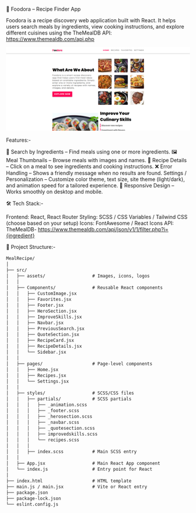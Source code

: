 🍲 Foodora – Recipe Finder App

Foodora is a recipe discovery web application built with React.
It helps users search meals by ingredients, view cooking instructions, and explore different cuisines using the TheMealDB API: https://www.themealdb.com/api.php

![Home Image](public/img/homeImg.png)



Features:-

🔎 Search by Ingredients – Find meals using one or more ingredients.
🖼️ Meal Thumbnails – Browse meals with images and names.
📖 Recipe Details – Click on a meal to see ingredients and cooking instructions.
❌ Error Handling – Shows a friendly message when no results are found.
Settings / Personalization – Customize color theme, text size, site theme (light/dark), and animation speed for a tailored experience.
📱 Responsive Design – Works smoothly on desktop and mobile.

🛠️ Tech Stack:-

Frontend: React, React Router
Styling: SCSS / CSS Variables / Tailwind CSS (choose based on your setup)
Icons: FontAwesome / React Icons
API: TheMealDB- https://www.themealdb.com/api/json/v1/1/filter.php?i={ingredient}

📂 Project Structure:-
```
MealRecipe/
│
├── src/
│   ├── assets/                  # Images, icons, logos
│   │
│   ├── Components/              # Reusable React components
│   │   ├── CustomImage.jsx
│   │   ├── Favorites.jsx
│   │   ├── Footer.jsx
│   │   ├── HeroSection.jsx
│   │   ├── ImproveSkills.jsx
│   │   ├── Navbar.jsx
│   │   ├── PreviousSearch.jsx
│   │   ├── QuoteSection.jsx
│   │   ├── RecipeCard.jsx
│   │   ├── RecipeDetails.jsx
│   │   └── Sidebar.jsx
│   │
│   ├── pages/                   # Page-level components
│   │   ├── Home.jsx
│   │   ├── Recipes.jsx
│   │   └── Settings.jsx
│   │
│   ├── styles/                  # SCSS/CSS files
│   │   ├── partials/            # SCSS partials
│   │   │   ├── _animation.scss
│   │   │   ├── _footer.scss
│   │   │   ├── _herosection.scss
│   │   │   ├── _navbar.scss
│   │   │   ├── _quotesection.scss
│   │   │   ├── improvedskills.scss
│   │   │   └── recipes.scss
│   │   │
│   │   ├── index.scss           # Main SCSS entry
│   │
│   ├── App.jsx                  # Main React App component
│   └── index.js                 # Entry point for React
│
├── index.html                   # HTML template
├── main.js / main.jsx           # Vite or React entry
├── package.json
├── package-lock.json
└── eslint.config.js

```

